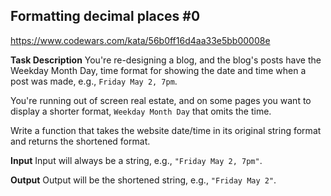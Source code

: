 ## Formatting decimal places #0

https://www.codewars.com/kata/56b0ff16d4aa33e5bb00008e

**Task Description**
You're re-designing a blog, and the blog's posts have the Weekday Month Day, time format for showing the date and time when a post was made, e.g., `Friday May 2, 7pm`.

You're running out of screen real estate, and on some pages you want to display a shorter format, `Weekday Month Day` that omits the time.

Write a function that takes the website date/time in its original string format and returns the shortened format.

**Input**
Input will always be a string, e.g., `"Friday May 2, 7pm"`.

**Output**
Output will be the shortened string, e.g., `"Friday May 2"`.
